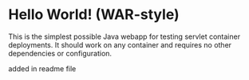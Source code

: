 Hello World! (WAR-style)
===============

This is the simplest possible Java webapp for testing servlet container deployments.  It should work on any container and requires no other dependencies or configuration.

added in readme file
